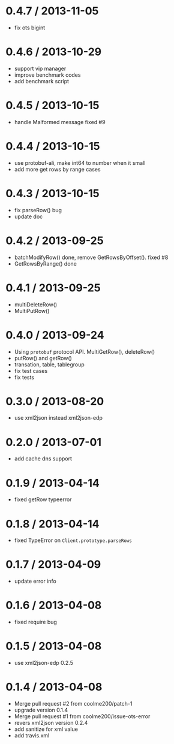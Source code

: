 
0.4.7 / 2013-11-05 
==================

  * fix ots bigint

0.4.6 / 2013-10-29 
==================

  * support vip manager
  * improve benchmark codes
  * add benchmark script

0.4.5 / 2013-10-15 
==================

  * handle Malformed message fixed #9

0.4.4 / 2013-10-15 
==================

  * use protobuf-ali, make int64 to number when it small
  * add more get rows by range cases

0.4.3 / 2013-10-15 
==================

  * fix parseRow() bug
  * update doc

0.4.2 / 2013-09-25 
==================

  * batchModifyRow() done, remove GetRowsByOffset(). fixed #8
  * GetRowsByRange() done

0.4.1 / 2013-09-25 
==================

  * multiDeleteRow()
  * MultiPutRow()

0.4.0 / 2013-09-24 
==================

  * Using `protobuf` protocol API. MultiGetRow(), deleteRow()
  * putRow() and getRow()
  * transation, table, tablegroup
  * fix test cases
  * fix tests

0.3.0 / 2013-08-20 
==================

  * use xml2json instead xml2json-edp

0.2.0 / 2013-07-01 
==================

  * add cache dns support

0.1.9 / 2013-04-14 
==================

  * fixed getRow typeerror

0.1.8 / 2013-04-14 
==================

  * fixed TypeError on `Client.prototype.parseRows`

0.1.7 / 2013-04-09 
==================

  * update error info

0.1.6 / 2013-04-08 
==================

  * fixed require bug

0.1.5 / 2013-04-08 
==================

  * use xml2json-edp 0.2.5

0.1.4 / 2013-04-08 
==================

  * Merge pull request #2 from coolme200/patch-1
  * upgrade version 0.1.4
  * Merge pull request #1 from coolme200/issue-ots-error
  * revers xml2json version 0.2.4
  * add sanitize for xml value
  * add travis.xml
